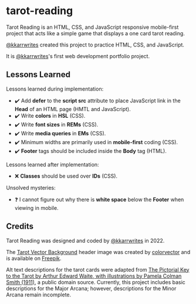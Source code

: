 # tarot-reading

Tarot Reading is an HTML, CSS, and JavaScript responsive mobile-first project that acts like a simple game that displays a one card tarot reading.

[@kkarrwrites](https://github.com/kkarrwrites) created this project to practice HTML, CSS, and JavaScript.

It is [@kkarrwrites](https://github.com/kkarrwrites)'s first web development portfolio project.

## Lessons Learned

Lessons learned during implementation:

- ✔️ Add **defer** to the **script src** attribute to place JavaScript link in the **Head** of an HTML page (HMTL and JavaScript).
- ✔️ Write **colors** in **HSL** (CSS).
- ✔️ Write **font sizes** in **REMs** (CSS).
- ✔️ Write **media queries** in **EMs** (CSS).
- ✔️ Minimum widths are primarily used in **mobile-first** coding (CSS).
- ✔️ **Footer** tags should be included inside the **Body** tag (HTML).

Lessons learned after implementation:

- ❌ **Classes** should be used over **IDs** (CSS).

Unsolved mysteries:

- ❓ I cannot figure out why there is **white space** below the **Footer** when viewing in mobile.

## Credits

Tarot Reading was designed and coded by [@kkarrwrites](https://github.com/kkarrwrites) in 2022.

The [Tarot Vector Background](https://www.freepik.com/free-vector/hand-drawn-mystical-background_18493566.htm) header image was created by [colorvector](https://www.freepik.com/author/coolvector) and is available on [Freepik](https://www.freepik.com).

Alt text descriptions for the tarot cards were adapted from [The Pictorial Key to the Tarot by Arthur Edward Waite, with illustrations by Pamela Colman Smith (1911)](https://www.sacred-texts.com/tarot/pkt/index.htm), a public domain source. Currently, this project includes basic descriptions for the Major Arcana; however, descriptions for the Minor Arcana remain incomplete.
